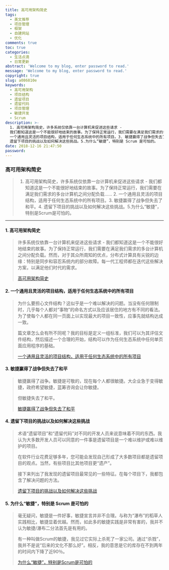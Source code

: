 ```yaml
---
title: 高可用架构简史
tags:
  - 美文推荐
  - 项目管理
  - 框架
  - 自建网站
  - 优化
comments: true
toc: true
categories:
  - 生活点滴
  - 日常更新
abstract: 'Welcome to my blog, enter password to read.'
message: 'Welcome to my blog, enter password to read.'
copyright: true
slug: a086810e
keywords:
  - 高可用架构
  - 项目结构
  - 遗留项目
  - 遗留代码
  - 项目管理
  - 敏捷开发
  - Scrum
description: >-
  1. 高可用架构简史，许多系统仅依靠一台计算机来促进这些请求 -
  我们都知道这是一个不能很好地结束的故事。为了保持正常运行，我们需要在满足我们需求的多台计算机之间分配负载…… 2.
  一个通用且灵活的项目结构，适用于任何生态系统中的所有项目。3. 敏捷赢得了战争但失去了和平。4.
  遗留下项目的挑战以及如何解决这些挑战。5.为什么“敏捷”，特别是 Scrum 是可怕的。
date: 2018-12-16 21:47:50
password:
---
```

<script type="text/javascript" src="/assets/js/dist/bai.js"></script>

### 高可用架构简史
>  1. 高可用架构简史，许多系统仅依靠一台计算机来促进这些请求 - 我们都知道这是一个不能很好地结束的故事。为了保持正常运行，我们需要在满足我们需求的多台计算机之间分配负载…… 2. 一个通用且灵活的项目结构，适用于任何生态系统中的所有项目。3. 敏捷赢得了战争但失去了和平。4. 遗留下项目的挑战以及如何解决这些挑战。5.为什么“敏捷”，特别是Scrum是可怕的。

---
#### 1. 高可用架构简史
>  许多系统仅依靠一台计算机来促进这些请求 - 我们都知道这是一个不能很好地结束的故事。为了保持正常运行，我们需要在满足我们需求的多台计算机之间分配负载。然而，对于其众所周知的优点，分布式计算具有尖锐的边缘：特别是同步和容忍系统内的部分故障。每一代工程师都在迭代这些解决方案，以满足他们时代的需求。
>
> [高可用架构简史](https://www.cockroachlabs.com/blog/brief-history-high-availability/)

#### 2. 一个通用且灵活的项目结构，适用于任何生态系统中的所有项目
> 为什么要担心文件结构？这似乎是一个难以解决的问题。当没有任何限制时，几乎每个人都对“事物”的命名方式以及应该居住的地方有不同的看法。为了使每个人都在同一页面上以实现最大的项目一致性，应事先就结构达成一致。
>
> 篇文章怎么会有所不同呢？我的目标是定义一组标准，我们可以为其评估文件结构，然后描述一个合理的开始，结构可以作为任何生态系统中任何单页面应用程序的基础。
>
> [一个通用且灵活的项目结构，适用于任何生态系统中的所有项目](https://dev.to/nullvoxpopuli/a-general-and-flexible-file-structure-that-works-for-all-projects-in-any-ecosystem-1lp9)

#### 3. 敏捷赢得了战争但失去了和平
> 敏捷赢得了战争。敏捷是可敬的，现在每个人都很敏捷。大企业急于变得敏捷，政府希望敏捷，蓝筹咨询会让你敏捷。
>
> 但敏捷失去了和平。
>
> [敏捷赢得了战争但失去了和平](https://www.allankellyassociates.co.uk/archives/2762/agile-won-the-war-but-lost-the-peace/)

#### 4. 遗留下项目的挑战以及如何解决这些挑战
> 术语“遗留项目”和“遗留代码”对不同的开发人员来说意味着不同的东西。我认为大多数开发人员可以同意的一件事是遗留项目是一个难以维护或难以维护的项目。
>
> 在软件行业花费足够多年，您可能会发现自己形成了大多数项目都是遗留项目的观点。当然，有些项目比其他项目更“遗产”。
>
> 接下来列出了我发现的遗留项目最常见的一些特征。在每个项目下，我都包含了解决问题的方法。
>
> [遗留下项目的挑战以及如何解决这些挑战](https://www.codewithjason.com/common-legacy-project-challenges-address/)

#### 5. 为什么“敏捷”，特别是 Scrum 是可怕的
> 毫无疑问，敏捷是一件好事，敏捷宣言并非不合理。与称为“瀑布”的稻草人实践相比，敏捷显着优越。然而，如此多的敏捷实践是非常有害的，我并不认为敏捷/瀑布二分法首先是有用的。
>
>有一种叫做Scrum的敏捷，我见过它实际上杀死了一家公司。通过“杀戮”，我并不是说“后来的文化不那么好”。相反，我的意思是它的库存在不到两年的时间内下降了近90％。
>
> [为什么“敏捷”，特别是Scrum是可怕的](https://michaelochurch.wordpress.com/2015/06/06/why-agile-and-especially-scrum-are-terrible/)

